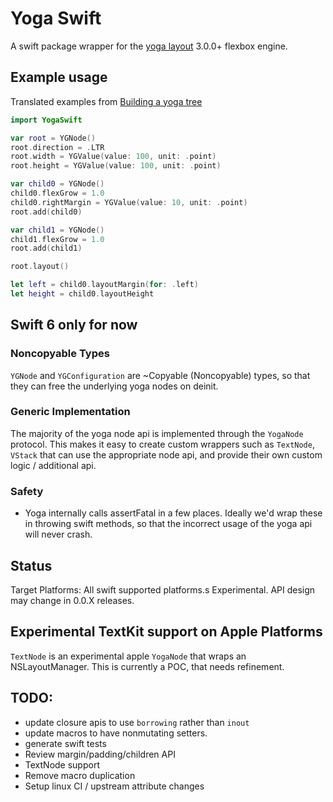 # Yoga Swift

A swift package wrapper for the [yoga layout](https://github.com/facebook/yoga) 3.0.0+ flexbox engine.

## Example usage

Translated examples from [Building a yoga tree](https://www.yogalayout.dev/docs/getting-started/laying-out-a-tree#building-a-yoga-tree)

```swift
import YogaSwift

var root = YGNode()
root.direction = .LTR
root.width = YGValue(value: 100, unit: .point)
root.height = YGValue(value: 100, unit: .point)

var child0 = YGNode()
child0.flexGrow = 1.0
child0.rightMargin = YGValue(value: 10, unit: .point)
root.add(child0)

var child1 = YGNode()
child1.flexGrow = 1.0
root.add(child1)

root.layout()

let left = child0.layoutMargin(for: .left)
let height = child0.layoutHeight
```

## Swift 6 only for now

### Noncopyable Types

`YGNode` and `YGConfiguration` are ~Copyable (Noncopyable) types, so that they can free the underlying yoga nodes on deinit.

### Generic Implementation

The majority of the yoga node api is implemented through the `YogaNode` protocol. This makes it easy to create custom wrappers such as `TextNode`, `VStack` that can use the appropriate node api, and provide their own custom logic / additional api.

### Safety

- Yoga internally calls assertFatal in a few places. Ideally we'd wrap these in throwing swift methods, so that the incorrect usage of the yoga api will never crash.

## Status

Target Platforms: All swift supported platforms.s
Experimental. API design may change in 0.0.X releases.

## Experimental TextKit support on Apple Platforms

`TextNode` is an experimental apple `YogaNode` that wraps an NSLayoutManager. This is currently a POC, that needs refinement.

## TODO:

- update closure apis to use `borrowing` rather than `inout`
- update macros to have nonmutating setters.
- generate swift tests
- Review margin/padding/children API
- TextNode support
- Remove macro duplication
- Setup linux CI / upstream attribute changes
